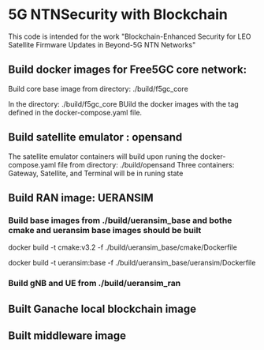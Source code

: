 # 5G NTNSecurity  with Blockchain

This code is intended for the work "Blockchain-Enhanced Security for LEO Satellite Firmware Updates in Beyond-5G NTN Networks"

## Build docker images for Free5GC core network:

Build core base image from directory: ./build/f5gc_core

In the directory: ./build/f5gc_core
     BUild the docker images with the tag defined in the docker-compose.yaml file. 

## Build satellite emulator : opensand
The satellite emulator containers will build upon runing the docker-compose.yaml file from directory: ./build/opensand
Three containers: Gateway, Satellite, and Terminal will be in runing state

## Build RAN image: UERANSIM

### Build base images from ./build/ueransim_base and bothe cmake and ueransim base images should be built

docker build -t cmake:v3.2 -f ./build/ueransim_base/cmake/Dockerfile

docker build -t ueransim:base -f ./build/ueransim_base/ueransim/Dockerfile

### Build gNB and UE from ./build/ueransim_ran




## Built Ganache local blockchain image



## Built middleware image 

